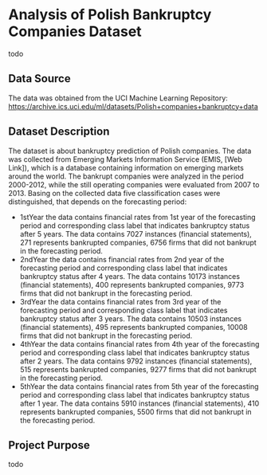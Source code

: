 # Analysis of Polish Bankruptcy Companies Dataset
todo

## Data Source
The data was obtained from the UCI Machine Learning Repository: https://archive.ics.uci.edu/ml/datasets/Polish+companies+bankruptcy+data

## Dataset Description
The dataset is about bankruptcy prediction of Polish companies. The data was collected from Emerging Markets Information Service (EMIS, [Web Link]), which is a database containing information on emerging markets around the world. The bankrupt companies were analyzed in the period 2000-2012, while the still operating companies were evaluated from 2007 to 2013.
Basing on the collected data five classification cases were distinguished, that depends on the forecasting period:
- 1stYear the data contains financial rates from 1st year of the forecasting period and corresponding class label that indicates bankruptcy status after 5 years. The data contains 7027 instances (financial statements), 271 represents bankrupted companies, 6756 firms that did not bankrupt in the forecasting period.
- 2ndYear the data contains financial rates from 2nd year of the forecasting period and corresponding class label that indicates bankruptcy status after 4 years. The data contains 10173 instances (financial statements), 400 represents bankrupted companies, 9773 firms that did not bankrupt in the forecasting period.
- 3rdYear the data contains financial rates from 3rd year of the forecasting period and corresponding class label that indicates bankruptcy status after 3 years. The data contains 10503 instances (financial statements), 495 represents bankrupted companies, 10008 firms that did not bankrupt in the forecasting period.
- 4thYear the data contains financial rates from 4th year of the forecasting period and corresponding class label that indicates bankruptcy status after 2 years. The data contains 9792 instances (financial statements), 515 represents bankrupted companies, 9277 firms that did not bankrupt in the forecasting period.
- 5thYear the data contains financial rates from 5th year of the forecasting period and corresponding class label that indicates bankruptcy status after 1 year. The data contains 5910 instances (financial statements), 410 represents bankrupted companies, 5500 firms that did not bankrupt in the forecasting period.
 
## Project Purpose
todo
